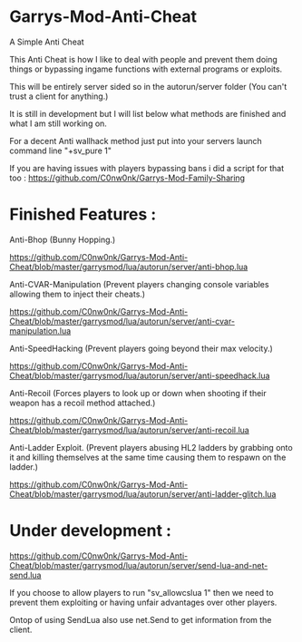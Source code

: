 # Garrys-Mod-Anti-Cheat

A Simple Anti Cheat

This Anti Cheat is how I like to deal with people and prevent them doing things or bypassing ingame functions with external programs or exploits.

This will be entirely server sided so in the autorun/server folder (You can't trust a client for anything.)

It is still in development but I will list below what methods are finished and what I am still working on.

For a decent Anti wallhack method just put into your servers launch command line "+sv_pure 1"

If you are having issues with players bypassing bans i did a script for that too : https://github.com/C0nw0nk/Garrys-Mod-Family-Sharing

# Finished Features :

Anti-Bhop (Bunny Hopping.)

https://github.com/C0nw0nk/Garrys-Mod-Anti-Cheat/blob/master/garrysmod/lua/autorun/server/anti-bhop.lua


Anti-CVAR-Manipulation (Prevent players changing console variables allowing them to inject their cheats.)

https://github.com/C0nw0nk/Garrys-Mod-Anti-Cheat/blob/master/garrysmod/lua/autorun/server/anti-cvar-manipulation.lua


Anti-SpeedHacking (Prevent players going beyond their max velocity.)

https://github.com/C0nw0nk/Garrys-Mod-Anti-Cheat/blob/master/garrysmod/lua/autorun/server/anti-speedhack.lua


Anti-Recoil (Forces players to look up or down when shooting if their weapon has a recoil method attached.)

https://github.com/C0nw0nk/Garrys-Mod-Anti-Cheat/blob/master/garrysmod/lua/autorun/server/anti-recoil.lua

Anti-Ladder Exploit. (Prevent players abusing HL2 ladders by grabbing onto it and killing themselves at the same time causing them to respawn on the ladder.)

https://github.com/C0nw0nk/Garrys-Mod-Anti-Cheat/blob/master/garrysmod/lua/autorun/server/anti-ladder-glitch.lua


# Under development :

https://github.com/C0nw0nk/Garrys-Mod-Anti-Cheat/blob/master/garrysmod/lua/autorun/server/send-lua-and-net-send.lua

If you choose to allow players to run "sv_allowcslua 1" then we need to prevent them exploiting or having unfair advantages over other players.

Ontop of using SendLua also use net.Send to get information from the client.
